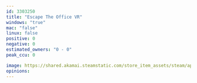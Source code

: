 ```yaml
---
id: 3303250
title: "Escape The Office VR"
windows: "true"
mac: "false"
linux: false
positive: 0
negative: 0
estimated_owners: "0 - 0"
peak_ccu: 0

image: https://shared.akamai.steamstatic.com/store_item_assets/steam/apps/3303250/header.jpg?t=1732580435
opinions:
---
```

